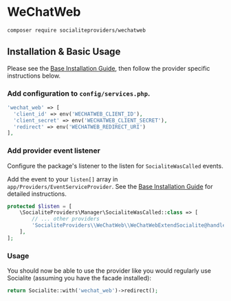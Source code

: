 # WeChatWeb

```bash
composer require socialiteproviders/wechatweb
```

## Installation & Basic Usage

Please see the [Base Installation Guide](https://socialiteproviders.com/usage/), then follow the provider specific instructions below.

### Add configuration to `config/services.php`.

```php
'wechat_web' => [    
  'client_id' => env('WECHATWEB_CLIENT_ID'),  
  'client_secret' => env('WECHATWEB_CLIENT_SECRET'),  
  'redirect' => env('WECHATWEB_REDIRECT_URI') 
],
```

### Add provider event listener

Configure the package's listener to the listen for `SocialiteWasCalled` events. 

Add the event to your `listen[]` array  in `app/Providers/EventServiceProvider`. See the [Base Installation Guide](https://socialiteproviders.com/usage/) for detailed instructions.

```php
protected $listen = [
    \SocialiteProviders\Manager\SocialiteWasCalled::class => [
        // ... other providers
        'SocialiteProviders\\WeChatWeb\\WeChatWebExtendSocialite@handle',
    ],
];
```

### Usage

You should now be able to use the provider like you would regularly use Socialite (assuming you have the facade installed):

```php
return Socialite::with('wechat_web')->redirect();
```
